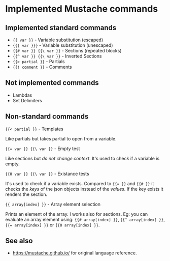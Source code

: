 Implemented Mustache commands
=============================

## Implemented standard commands

* ``{{ var }}`` - Variable substitution (escaped)
* ``{{{ var }}}`` - Variable substitution (unescaped)
* ``{{# var }} {{\ var }}`` - Sections (repeated blocks)
* ``{{^ var }} {{\ var }}`` - Inverted Sections
* ``{{> partial }}`` - Partials
* ``{{! comment }}`` - Comments

## Not implemented commands

* Lambdas
* Set Delimiters

## Non-standard commands

``{{< partial }}`` - Templates

Like partials but takes partial to open from a variable.

``{{= var }} {{\ var }}`` - Empty test

Like sections but *do not change context*.
It's used to check if a variable is empty.

``{{0 var }} {{\ var }}`` - Existance tests

It's used to check if a variable exists.
Compared to ``{{= }}`` and ``{{# }}`` it checks the *keys* of the json
objects instead of the *values*. If the key exists it renders the section.

``{{ array[index] }}`` - Array element selection

Prints an element of the array.
I works also for sections. Eg: you can evaluate an array element using:
``{{# array[index] }}``, ``{{^ array[index] }}``, ``{{= array[index] }}``
or ``{{0 array[index] }}``.

## See also

* https://mustache.github.io/ for original language reference.
